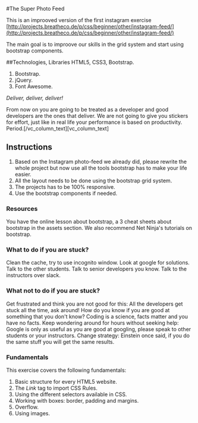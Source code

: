 #The Super Photo Feed

This is an improoved version of the first instagram exercise [http://projects.breatheco.de/p/css/beginner/other/instagram-feed/](http://projects.breatheco.de/p/css/beginner/other/instagram-feed/)

The main goal is to improove our skills in the grid system and start using bootstrap components.

##Technologies, Libraries
HTML5, CSS3, Bootstrap.

1. Bootstrap.
2. jQuery.
3. Font Awesome.


*Deliver, deliver, deliver!*

From now on you are going to be treated as a developer and good developers are the ones that deliver. We are not going to give you stickers for effort, just like in real life your performance is based on productivity. Period.[/vc_column_text][vc_column_text]

## Instructions

1. Based on the Instagram photo-feed we already did, please rewrite the whole project but now use all the tools bootstrap has to make your life easier.
2. All the layout needs to be done using the bootstrap grid system.
3. The projects has to be 100% responsive.
4. Use the bootstrap components if needed.

### Resources

You have the online lesson about bootstrap, a 3 cheat sheets about bootstrap in the assets section. We also recommend Net Ninja's tutorials on bootstrap.

### What to do if you are stuck?

Clean the cache, try to use incognito window.
Look at google for solutions.
Talk to the other students.
Talk to senior developers you know.
Talk to the instructors over slack.

### What not to do if you are stuck?

Get frustrated and think you are not good for this: All the developers get stuck all the time, ask around! How do you know if you are good at something that you don't know? Coding is a science, facts matter and you have no facts.
Keep wondering around for hours without seeking help: Google is only as useful as you are good at googling, please speak to other students or your instructors.
Change strategy: Einstein once said, if you do the same stuff you will get the same results.

### Fundamentals
This exercise covers the following fundamentals:
1. Basic structure for every HTML5 website.
2. The *Link* tag to import CSS Rules.
3. Using the different selectors available in CSS.
4. Working with boxes: border, padding and margins.
5. Overflow.
6. Using images.